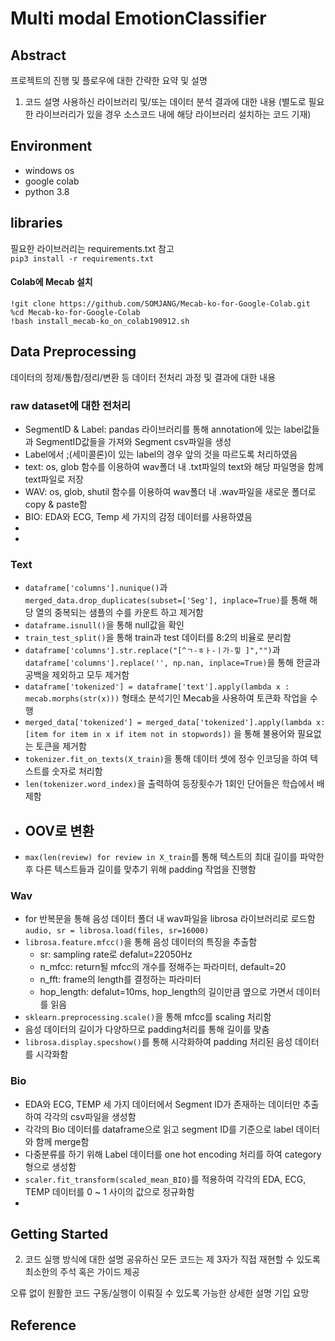 # Multi modal EmotionClassifier

## Abstract
프로젝트의 진행 및 플로우에 대한 간략한 요약 및 설명

1. 코드 설명
사용하신 라이브러리 및/또는 데이터 분석 결과에 대한 내용 (별도로 필요한 라이브러리가 있을 경우 소스코드 내에 해당 라이브러리 설치하는 코드 기재)

## Environment
* windows os
* google colab
* python 3.8

## libraries
필요한 라이브러리는 requirements.txt 참고  
`pip3 install -r requirements.txt`
#### Colab에 Mecab 설치
```
!git clone https://github.com/SOMJANG/Mecab-ko-for-Google-Colab.git
%cd Mecab-ko-for-Google-Colab
!bash install_mecab-ko_on_colab190912.sh
```

## Data Preprocessing
데이터의 정제/통합/정리/변환 등 데이터 전처리 과정 및 결과에 대한 내용
### raw dataset에 대한 전처리

* SegmentID & Label: pandas 라이브러리를 통해 annotation에 있는 label값들과 SegmentID값들을 가져와 Segment csv파일을 생성  
* Label에서 ;(세미콜론)이 있는 label의 경우 앞의 것을 따르도록 처리하였음
* text: os, glob 함수를 이용하여 wav폴더 내 .txt파일의 text와 해당 파일명을 함께 text파일로 저장  
* WAV: os, glob, shutil 함수를 이용하여 wav폴더 내 .wav파일을 새로운 폴더로 copy & paste함  
* BIO: EDA와 ECG, Temp 세 가지의 감정 데이터를 사용하였음
* 
*

### Text
* `dataframe['columns'].nunique()`과 `merged_data.drop_duplicates(subset=['Seg'], inplace=True)`를 통해 해당 열의 중복되는 샘플의 수를 카운트 하고 제거함 
* `dataframe.isnull()`을 통해 null값을 확인
* `train_test_split()`을 통해 train과 test 데이터를 8:2의 비율로 분리함
* `dataframe['columns'].str.replace("[^ㄱ-ㅎㅏ-ㅣ가-힣 ]","")`과 `dataframe['columns'].replace('', np.nan, inplace=True)`을 통해 한글과 공백을 제외하고 모두 제거함
* `dataframe['tokenized'] = dataframe['text'].apply(lambda x : mecab.morphs(str(x)))` 형태소 분석기인 Mecab을 사용하여 토큰화 작업을 수행
* `merged_data['tokenized'] = merged_data['tokenized'].apply(lambda x: [item for item in x if item not in stopwords])` 을 통해 불용어와 필요없는 토큰을 제거함
* `tokenizer.fit_on_texts(X_train)`을 통해 데이터 셋에 정수 인코딩을 하여 텍스트를 숫자로 처리함
* `len(tokenizer.word_index)`을 출력하여 등장횟수가 1회인 단어들은 학습에서 배제함
*  ## OOV로 변환
*  `max(len(review) for review in X_train`를 통해 텍스트의 최대 길이를 파악한 후 다른 텍스트들과 길이를 맞추기 위해 padding 작업을 진행함

### Wav
* for 반복문을 통해 음성 데이터 폴더 내 wav파일을 librosa 라이브러리로 로드함 `audio, sr = librosa.load(files, sr=16000)`
* `librosa.feature.mfcc()`을 통해 음성 데이터의 특징을 추출함
  * sr: sampling rate로 defalut=22050Hz
  * n_mfcc: return될 mfcc의 개수를 정해주는 파라미터, default=20
  * n_fft: frame의 length를 결정하는 파라미터
  * hop_length: defalut=10ms, hop_length의 길이만큼 옆으로 가면서 데이터를 읽음
* `sklearn.preprocessing.scale()`을 통해 mfcc를 scaling 처리함
* 음성 데이터의 길이가 다양하므로 padding처리를 통해 길이를 맞춤
* `librosa.display.specshow()`를 통해 시각화하여 padding 처리된 음성 데이터를 시각화함

### Bio
* EDA와 ECG, TEMP 세 가지 데이터에서 Segment ID가 존재하는 데이터만 추출하여 각각의 csv파일을 생성함
* 각각의 Bio 데이터를 dataframe으로 읽고 segment ID를 기준으로 label 데이터와 함께 merge함
* 다중분류를 하기 위해 Label 데이터를 one hot encoding 처리를 하여 category 형으로 생성함
* `scaler.fit_transform(scaled_mean_BIO)`를 적용하여 각각의 EDA, ECG, TEMP 데이터를 0 ~ 1 사이의 값으로 정규화함
* 


## Getting Started
2. 코드 실행 방식에 대한 설명
공유하신 모든 코드는 제 3자가 직접 재현할 수 있도록 최소한의 주석 혹은 가이드 제공

오류 없이 원활한 코드 구동/실행이 이뤄질 수 있도록 가능한 상세한 설명 기입 요망

## Reference



